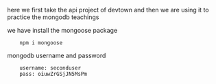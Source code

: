 here we first take the api project of devtown and then we are using it to practice the mongodb teachings

we have install the mongoose package 

        npm i mongoose



mongodb username and password

        username: seconduser
        pass: oiuwZrGSjJN5MsPm

